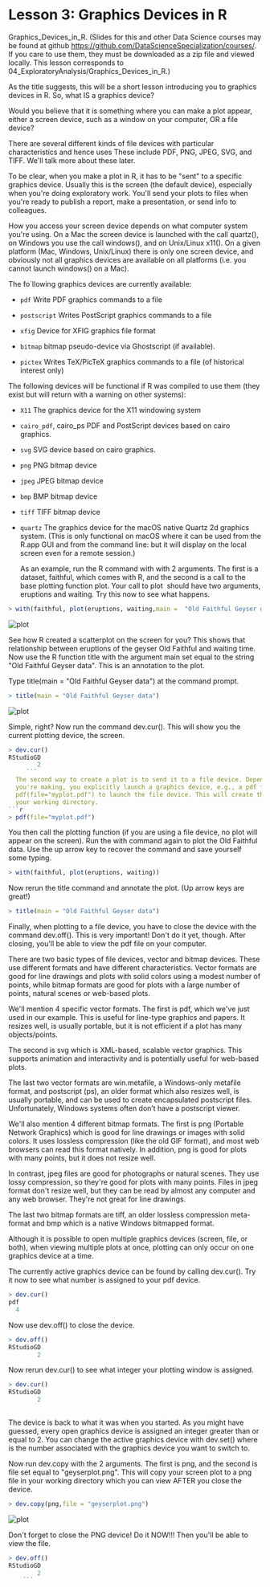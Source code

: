 Lesson 3: Graphics Devices in R 
================


  Graphics_Devices_in_R. (Slides for this and other Data Science courses may be found at github
  https://github.com/DataScienceSpecialization/courses/. If you care to use them, they must be
  downloaded as a zip file and viewed locally. This lesson corresponds to
  04_ExploratoryAnalysis/Graphics_Devices_in_R.)

  As the title suggests, this will be a short lesson introducing you to graphics devices in R. So,
  what IS a graphics device?

  Would you believe that it is something where you can make a plot appear, either a screen device,
  such as a window on your computer, OR a file device?

  There are several different kinds of file devices with particular characteristics and hence uses
  These include PDF, PNG, JPEG, SVG, and TIFF. We'll talk more about these later.

  To be clear, when you make a plot in R, it has to be "sent" to a specific graphics device.
  Usually this is the screen (the default device), especially when you're doing exploratory work.
  You'll send your plots to files when you're ready to publish a report, make a presentation, or
  send info to colleagues.

  How you access your screen device depends on what computer system you're using. On a Mac the
  screen device is launched with the call quartz(), on Windows you use the call windows(), and on
  Unix/Linux x11().  On a given platform (Mac, Windows, Unix/Linux) there is only one screen
  device, and obviously not all graphics devices are available on all platforms (i.e. you cannot
  launch windows() on a Mac).

The fo`llowing graphics devices are currently available:

* `pdf` Write PDF graphics commands to a file

* `postscript` Writes PostScript graphics commands to a file

* `xfig` Device for XFIG graphics file format

* `bitmap` bitmap pseudo-device via Ghostscript (if available).

* `pictex` Writes TeX/PicTeX graphics commands to a file (of historical interest only)

The following devices will be functional if R was compiled to use them (they exist but will return with a warning on other systems):

* `X11` The graphics device for the X11 windowing system

* `cairo_pdf`, cairo_ps PDF and PostScript devices based on cairo graphics.

* `svg` SVG device based on cairo graphics.

* `png` PNG bitmap device

* `jpeg` JPEG bitmap device

* `bmp` BMP bitmap device

* `tiff` TIFF bitmap device

* `quartz` The graphics device for the macOS native Quartz 2d graphics system. (This is only functional on macOS where it can be used from the R.app GUI and from the command line: but it will display on the local screen even for a remote session.)

  As an example, run the R command with with 2 arguments. The first is a dataset, faithful, which
  comes with R, and the second is a call to the base plotting function plot. Your call to plot
  should have two arguments, eruptions and waiting. Try this now to see what happens.

```r
> with(faithful, plot(eruptions, waiting,main =  "Old Faithful Geyser data"))
```

![plot](Rplot22.png)

  See how R created a scatterplot on the screen for you? This shows that relationship between
  eruptions of the geyser Old Faithful and waiting time. Now use the R function title with the
  argument main set equal to the string "Old Faithful Geyser data". This is an annotation to the
  plot.

  Type title(main = "Old Faithful Geyser data") at the command prompt.
```r
> title(main = "Old Faithful Geyser data")
```

![plot](Rplot23.png)

  Simple, right?  Now run the command dev.cur(). This will show you the current plotting device,
  the screen.
```r
> dev.cur()
RStudioGD 
        2
     ```   
  The second way to create a plot is to send it to a file device. Depending on the type of plot
  you're making, you explicitly launch a graphics device, e.g., a pdf file. Type the command
  pdf(file="myplot.pdf") to launch the file device. This will create the pdf file myplot.pdf in
  your working directory.
```r
> pdf(file="myplot.pdf")
```
  You then call the plotting function (if you are using a file device, no plot will appear on the
  screen). Run the with command again to plot the Old Faithful data. Use the up arrow key to
  recover the command and save yourself some typing.
```r
> with(faithful, plot(eruptions, waiting))
```
  Now rerun the title command and annotate the plot. (Up arrow keys are great!)
```r
> title(main = "Old Faithful Geyser data")
```
  Finally, when plotting to a file device, you have to close the device with the command dev.off().
  This is very important! Don't do it yet, though. After closing, you'll be able to view the pdf
  file on your computer.

  There are two basic types of file devices, vector and bitmap devices. These use different formats
  and have different characteristics. Vector formats are good for line drawings and plots with
  solid colors using a modest number of points, while bitmap formats are good for plots with a
  large number of points, natural scenes or web-based plots.

  We'll mention 4 specific vector formats. The first is pdf, which we've just used in our example.
  This is useful for line-type graphics and papers. It resizes well, is usually portable, but it is
  not efficient if a plot has many objects/points.

  The second is svg which is XML-based, scalable vector graphics. This supports animation and
  interactivity and is potentially useful for web-based plots.

  The last two vector formats are win.metafile, a Windows-only metafile format, and postscript
  (ps), an older format which also resizes well, is usually portable, and can be used to create
  encapsulated postscript files. Unfortunately, Windows systems often don’t have a postscript
  viewer.

  We'll also mention 4 different bitmap formats. The first is png (Portable Network Graphics) which
  is good for line drawings or images with solid colors. It uses lossless compression (like the old
  GIF format), and most web browsers can read this format natively. In addition, png is good for
  plots with many points, but it does not resize well.

  In contrast, jpeg files are good for photographs or natural scenes. They use lossy compression,
  so they're good for plots with many points. Files in jpeg format don't resize well, but they can
  be read by almost any computer and any web browser. They're not great for line drawings.

  The last two bitmap formats are tiff, an older lossless compression meta-format and bmp which is
  a native Windows bitmapped format.

  Although it is possible to open multiple graphics devices (screen, file, or both), when viewing
  multiple plots at once, plotting can only occur on one graphics device at a time.

  The currently active graphics device can be found by calling dev.cur(). Try it now to see what
  number is assigned to your pdf device.
```r
> dev.cur()
pdf 
  4 
  ```
  Now use dev.off() to close the device.
```r
> dev.off()
RStudioGD 
        2 
```

  Now rerun dev.cur() to see what integer your plotting window is assigned.

```r
> dev.cur()
RStudioGD 
        2 
       
```
  The device is back to what it was when you started. As you might have guessed, every open
  graphics device is assigned an integer greater than or equal to 2. You can change the active
  graphics device with dev.set(<integer>) where <integer> is the number associated with the
  graphics device you want to switch to.

  Now run dev.copy with the 2 arguments. The first is png, and the second is file set equal to
  "geyserplot.png". This will copy your screen plot to a png file in your working directory which you
  can view AFTER you close the device.
```r
> dev.copy(png,file = "geyserplot.png")
```
![plot](geyserplot.png)

  Don't forget to close the PNG device! Do it NOW!!! Then you'll be able to view the file.
```r
> dev.off()
RStudioGD 
        2 
    ```    

